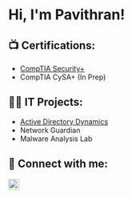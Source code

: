 <h1>Hi, I'm Pavithran! </h1>

<h2>📺 Certifications:</h2>

- [CompTIA Security+](https://github.com/PaviKotees/pavikotees/blob/main/CompTIA%20Security%2B%20ce%20certificate.pdf)
- CompTIA CySA+ (In Prep)

<h2>👨‍💻 IT Projects:</h2>

- [Active Directory Dynamics](https://github.com/PaviKotees/Active-Directory-Dynamics)
- Network Guardian
- Malware Analysis Lab


<h2> 🤳 Connect with me:</h2>



[<img align="left" alt="pavithran-kotees | LinkedIn" width="22px" src="https://cdn.jsdelivr.net/npm/simple-icons@v3/icons/linkedin.svg" />][linkedin]


[linkedin]: https://www.linkedin.com/in/pavithran-kotees/


